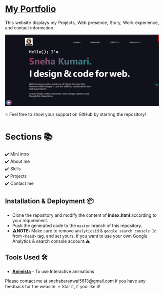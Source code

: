 # <a href="https://github.com/snehexcel/PortfolioWebsite/edit/main/README.md" target="_blank">My Portfolio</a>
<p align="justify">This website displays my Projects, Web presence, Story, Work experience, and contact information.</p>





![Screenshot of Website](portfolioss.png)

:star: Feel free to show your support on GitHub by starring the repository!

# Sections 📚

✔️ Mini intro\
✔️ About me \
✔️ Skills\
✔️ Projects\
✔️ Contact me

## Installation & Deployment 📦
- Clone the repository and modify the content of <b>index.html</b> according to your requirement.
- Push the generated code to the `master` branch of this repository.
- ⚠️<b>NOTE:</b> Make sure to remove `analyticsId` & `google search console Id` from `<head>` tag, and set yours, if you want to use your own Google Analytics & search console account.⚠️

## Tools Used 🛠️
* [<b>Animista</b>](https://animista.net/) - To use Interactive animations


Please contact me at snehabaranwal5613@gmail.com if you have any feedback for the website. :star: Star it, if you like it!
